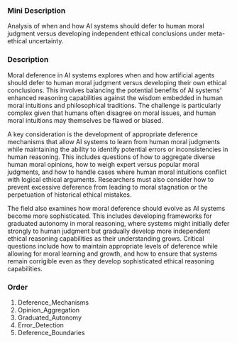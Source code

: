 ### Mini Description

Analysis of when and how AI systems should defer to human moral judgment versus developing independent ethical conclusions under meta-ethical uncertainty.

### Description

Moral deference in AI systems explores when and how artificial agents should defer to human moral judgment versus developing their own ethical conclusions. This involves balancing the potential benefits of AI systems' enhanced reasoning capabilities against the wisdom embedded in human moral intuitions and philosophical traditions. The challenge is particularly complex given that humans often disagree on moral issues, and human moral intuitions may themselves be flawed or biased.

A key consideration is the development of appropriate deference mechanisms that allow AI systems to learn from human moral judgments while maintaining the ability to identify potential errors or inconsistencies in human reasoning. This includes questions of how to aggregate diverse human moral opinions, how to weigh expert versus popular moral judgments, and how to handle cases where human moral intuitions conflict with logical ethical arguments. Researchers must also consider how to prevent excessive deference from leading to moral stagnation or the perpetuation of historical ethical mistakes.

The field also examines how moral deference should evolve as AI systems become more sophisticated. This includes developing frameworks for graduated autonomy in moral reasoning, where systems might initially defer strongly to human judgment but gradually develop more independent ethical reasoning capabilities as their understanding grows. Critical questions include how to maintain appropriate levels of deference while allowing for moral learning and growth, and how to ensure that systems remain corrigible even as they develop sophisticated ethical reasoning capabilities.

### Order

1. Deference_Mechanisms
2. Opinion_Aggregation
3. Graduated_Autonomy
4. Error_Detection
5. Deference_Boundaries
